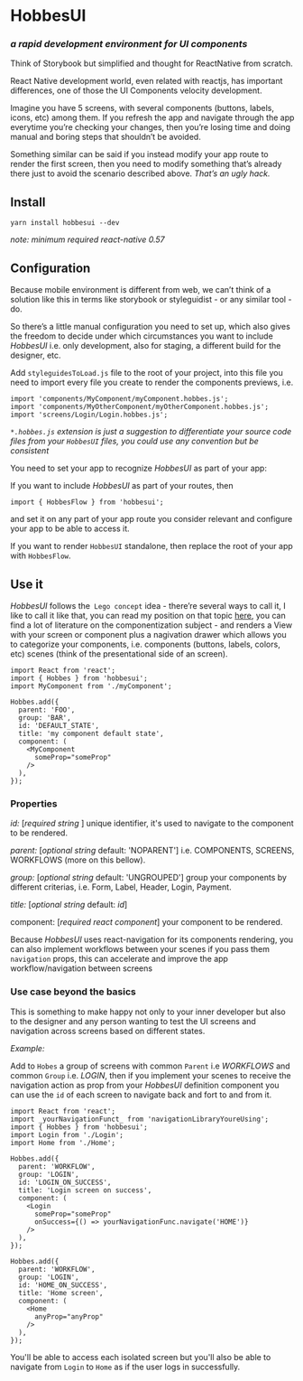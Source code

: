# HobbesUI
### _a rapid development environment for UI components_

Think of Storybook but simplified and thought for ReactNative from scratch.

React Native development world, even related with reactjs, has important differences, one of those the UI Components velocity development.

Imagine you have 5 screens, with several components (buttons, labels, icons, etc) among them. If you refresh the app and navigate through 
the app everytime you’re checking your changes, then you’re losing time and doing manual and boring steps that shouldn’t be avoided.

Something similar can be said if you instead modify your app route to render the first screen, then you need to modify something that’s 
already there just to avoid the scenario described above. *That’s an ugly hack.*

## Install
```
yarn install hobbesui --dev
```

_note: minimum required react-native 0.57_

## Configuration
Because mobile environment is different from web, we can’t think of a solution like this in terms like storybook or styleguidist - or any similar tool - do. 

So there’s a little manual configuration you need to set up, which also gives the freedom to decide under which circumstances you want to include *HobbesUI* i.e. only development, also for staging, a different build for the designer, etc.

Add `styleguidesToLoad.js` file to the root of your project, into this file you need to import every file you create to render the components previews, i.e.

```
import 'components/MyComponent/myComponent.hobbes.js';
import 'components/MyOtherComponent/myOtherComponent.hobbes.js';
import 'screens/Login/Login.hobbes.js';
```

_`*.hobbes.js` extension is just a suggestion to differentiate your source code files from your `HobbesUI` files, you could use any convention but be consistent_

You need to set your app to recognize *HobbesUI* as part of your app:

If you want to include *HobbesUI* as part of your routes, then

```
import { HobbesFlow } from 'hobbesui';
```

and set it on any part of your app route you consider relevant and configure your app to be able to access it.

If you want to render `HobbesUI` standalone, then replace the root of your app with `HobbesFlow`.

## Use it
*HobbesUI* follows the` Lego concept` idea - there’re several ways to call it, I like to call it like that, you can read my position on that
topic [here](https://www.diablourbano.com/the-lego-concept/), you can find a lot of literature on the componentization subject - and renders 
a View with your screen or component plus a nagivation drawer which allows you to categorize your components, i.e. components 
(buttons, labels, colors, etc) scenes (think of the presentational side of an screen).

```
import React from 'react';
import { Hobbes } from 'hobbesui';
import MyComponent from './myComponent';

Hobbes.add({
  parent: 'FOO',
  group: 'BAR',
  id: 'DEFAULT_STATE',
  title: 'my component default state',
  component: (
    <MyComponent
      someProp="someProp"
    />
  ),
});
```

### Properties
*id:* [_required_ _string_ ] unique identifier, it's used to navigate to the component to be rendered.

*parent:* [_optional_ _string_ default: 'NOPARENT'] i.e. COMPONENTS, SCREENS, WORKFLOWS (more on this bellow).

*group:* [_optional_ _string_ default: 'UNGROUPED'] group your components by different criterias, i.e. Form, Label, Header, Login, Payment.

*title:* [_optional_ _string_ default: _id_]

component: [_required_ _react component_] your component to be rendered.

Because *HobbesUI* uses react-navigation for its components rendering, you can also implement workflows between your scenes if you pass 
them `navigation` props, this can accelerate and improve the app workflow/navigation between screens

### Use case beyond the basics
This is something to make happy not only to your inner developer but also to the designer and any person wanting to test the UI screens and navigation across screens based on different states.

*Example:*

Add to `Hobes` a group of screens with common `Parent` i.e *WORKFLOWS* and common `Group` i.e. *LOGIN*, then if you implement your scenes to receive the navigation action as prop from your *HobbesUI* definition component you can use the `id` of each screen to navigate back and fort to and from it.

```
import React from 'react';
import _yourNavigationFunct_ from 'navigationLibraryYoureUsing';
import { Hobbes } from 'hobbesui';
import Login from './Login';
import Home from './Home';

Hobbes.add({
  parent: 'WORKFLOW',
  group: 'LOGIN',
  id: 'LOGIN_ON_SUCCESS',
  title: 'Login screen on success',
  component: (
    <Login
      someProp="someProp"
      onSuccess={() => yourNavigationFunc.navigate('HOME')}
    />
  ),
});

Hobbes.add({
  parent: 'WORKFLOW',
  group: 'LOGIN',
  id: 'HOME_ON_SUCCESS',
  title: 'Home screen',
  component: (
    <Home
      anyProp="anyProp"
    />
  ),
});
```

You'll be able to access each isolated screen but you'll also be able to navigate from `Login` to `Home` as if the user logs in successfully.
